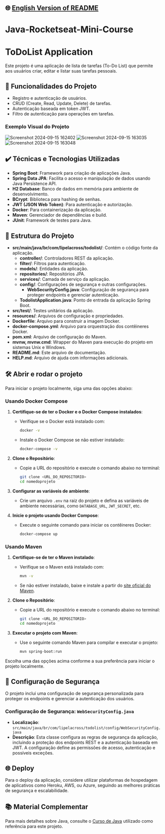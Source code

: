 ## 🌐 [English Version of README](README_EN.md)

# Java-Rocketseat-Mini-Course
# ToDoList Application

Este projeto é uma aplicação de lista de tarefas (To-Do List) que permite aos usuários criar, editar e listar suas tarefas pessoais.

## 🔨 Funcionalidades do Projeto

- Registro e autenticação de usuários.
- CRUD (Create, Read, Update, Delete) de tarefas.
- Autenticação baseada em token JWT.
- Filtro de autenticação para operações em tarefas.

### Exemplo Visual do Projeto

![Screenshot 2024-09-15 162402](https://github.com/user-attachments/assets/b746bd54-8e20-457d-866e-a198e587a274)
![Screenshot 2024-09-15 163035](https://github.com/user-attachments/assets/7d6f1185-4bff-49ae-9554-f6b89bb58074)
![Screenshot 2024-09-15 163048](https://github.com/user-attachments/assets/914829eb-a4b7-40b9-81a9-8e0ed9c5b99d)

## ✔️ Técnicas e Tecnologias Utilizadas

- **Spring Boot**: Framework para criação de aplicações Java.
- **Spring Data JPA**: Facilita o acesso e manipulação de dados usando Java Persistence API.
- **H2 Database**: Banco de dados em memória para ambiente de desenvolvimento.
- **BCrypt**: Biblioteca para hashing de senhas.
- **JWT (JSON Web Token)**: Para autenticação e autorização.
- **Docker**: Para containerização da aplicação.
- **Maven**: Gerenciador de dependências e build.
- **JUnit**: Framework de testes para Java.

## 📁 Estrutura do Projeto

- **src/main/java/br/com/lipelacross/todolist/**: Contém o código fonte da aplicação.
    - **controller/**: Controladores REST da aplicação.
    - **filter/**: Filtros para autenticação.
    - **models/**: Entidades da aplicação.
    - **repositories/**: Repositórios JPA.
    - **services/**: Camada de serviço da aplicação.
    - **config/**: Configurações de segurança e outras configurações.
        - **WebSecurityConfig.java**: Configuração de segurança para proteger endpoints e gerenciar autenticação.
    - **TodolistApplication.java**: Ponto de entrada da aplicação Spring Boot.
- **src/test/**: Testes unitários da aplicação.
- **resources/**: Arquivos de configuração e propriedades.
- **Dockerfile**: Arquivo para construir a imagem Docker.
- **docker-compose.yml**: Arquivo para orquestração dos contêineres Docker.
- **pom.xml**: Arquivo de configuração do Maven.
- **mvnw, mvnw.cmd**: Wrapper do Maven para execução do projeto em sistemas Unix e Windows.
- **README.md**: Este arquivo de documentação.
- **HELP.md**: Arquivo de ajuda com informações adicionais.

## 🛠️ Abrir e rodar o projeto

Para iniciar o projeto localmente, siga uma das opções abaixo:

### Usando Docker Compose

1. **Certifique-se de ter o Docker e o Docker Compose instalados**:
    - Verifique se o Docker está instalado com:
      ```bash
      docker -v
      ```
    - Instale o Docker Compose se não estiver instalado:
      ```bash
      docker-compose -v
      ```

2. **Clone o Repositório**:
    - Copie a URL do repositório e execute o comando abaixo no terminal:
      ```bash
      git clone <URL_DO_REPOSITORIO>
      cd nomedoprojeto
      ```

3. **Configurar as variáveis de ambiente**:
    - Crie um arquivo `.env` na raiz do projeto e defina as variáveis de ambiente necessárias, como `DATABASE_URL`, `JWT_SECRET`, etc.

4. **Inicie o projeto usando Docker Compose**:
    - Execute o seguinte comando para iniciar os contêineres Docker:
      ```bash
      docker-compose up
      ```

### Usando Maven

1. **Certifique-se de ter o Maven instalado**:
    - Verifique se o Maven está instalado com:
      ```bash
      mvn -v
      ```
    - Se não estiver instalado, baixe e instale a partir do [site oficial do Maven](https://maven.apache.org/download.cgi).

2. **Clone o Repositório**:
    - Copie a URL do repositório e execute o comando abaixo no terminal:
      ```bash
      git clone <URL_DO_REPOSITORIO>
      cd nomedoprojeto
      ```

3. **Executar o projeto com Maven**:
    - Use o seguinte comando Maven para compilar e executar o projeto:
      ```bash
      mvn spring-boot:run
      ```

Escolha uma das opções acima conforme a sua preferência para iniciar o projeto localmente.

## 🔐 Configuração de Segurança

O projeto inclui uma configuração de segurança personalizada para proteger os endpoints e gerenciar a autenticação dos usuários.

### **Configuração de Segurança: `WebSecurityConfig.java`**

- **Localização**: `src/main/java/br/com/lipelacross/todolist/config/WebSecurityConfig.java`
- **Descrição**: Esta classe configura as regras de segurança da aplicação, incluindo a proteção dos endpoints REST e a autenticação baseada em JWT. A configuração define as permissões de acesso, autenticação e possíveis exceções.

## 🌐 Deploy

Para o deploy da aplicação, considere utilizar plataformas de hospedagem de aplicativos como Heroku, AWS, ou Azure, seguindo as melhores práticas de segurança e escalabilidade.

## 📚 Material Complementar

Para mais detalhes sobre Java, consulte o [Curso de Java](https://efficient-sloth-d85.notion.site/Curso-de-Java-2408d11bfc3447e980fe9460b6293976) utilizado como referência para este projeto.
